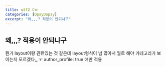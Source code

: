 ```yaml
---
title: wtf2 Cㅂ
categories: [OpsyDopsy]
excerpt: "왜,,,? 적용이 안되냐구"
---
```


## 왜,,,? 적용이 안되냐구

뭔가 layout이랑 관련있는 것 같은데 layout형식이 넘 많아서 뭘로 해야 카테고리가 보이는지 모르겠다,,,ㅜ
author_profile: true 얘만 적용

